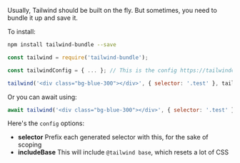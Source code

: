 Usually, Tailwind should be built on the fly. But sometimes, you need to bundle it up and save it.

To install:

```bash
npm install tailwind-bundle --save
```

```javascript
const tailwind = require('tailwind-bundle');

const tailwindConfig = { ... }; // This is the config https://tailwindcss.com/docs/configuration (content is ignored)

tailwind('<div class="bg-blue-300"></div>', { selector: '.test' }, tailwindConfig).then(r => console.log(r.css));
```

Or you can await using:

```javascript
await tailwind('<div class="bg-blue-300"></div>', { selector: '.test' }, tailwindConfig);
```

Here's the `config` options:

  * **selector** Prefix each generated selector with this, for the sake of scoping
  * **includeBase** This will include `@tailwind base`, which resets a lot of CSS
